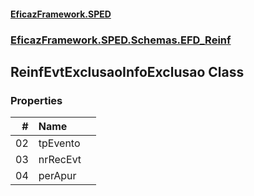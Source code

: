 #### [EficazFramework.SPED](EficazFrameworkSPED.md 'EficazFramework SPED')
### [EficazFramework.SPED.Schemas.EFD_Reinf](EficazFramework.SPED.Schemas.EFD_Reinf.md 'EficazFramework.SPED.Schemas.EFD_Reinf')

## ReinfEvtExclusaoInfoExclusao Class
### Properties

| # | Name | |
| ---: | :--- | :--- |
| 02 | tpEvento |  |
| 03 | nrRecEvt |  |
| 04 | perApur |  |
